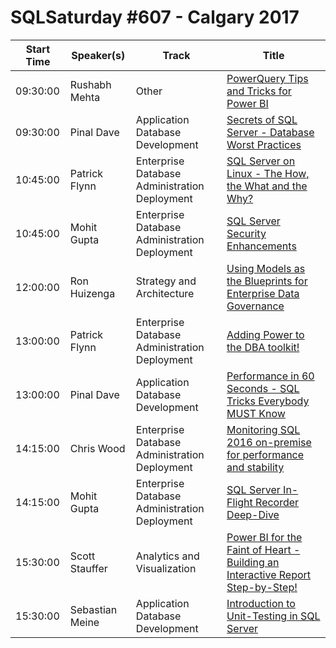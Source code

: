# SQLSaturday #607 - Calgary 2017
Start Time|Speaker(s)|Track|Title
---|---|---|---
09:30:00|Rushabh Mehta|Other|[PowerQuery Tips and Tricks for Power BI](57446.md)
09:30:00|Pinal Dave|Application  Database Development|[Secrets of SQL Server - Database Worst Practices](62989.md)
10:45:00|Patrick Flynn|Enterprise Database Administration  Deployment|[SQL Server on Linux - The How, the What and the Why?](57436.md)
10:45:00|Mohit Gupta|Enterprise Database Administration  Deployment|[SQL Server Security Enhancements](61057.md)
12:00:00|Ron Huizenga|Strategy and Architecture|[Using Models as the Blueprints for Enterprise Data Governance](63403.md)
13:00:00|Patrick Flynn|Enterprise Database Administration  Deployment|[Adding Power to the DBA toolkit!](57702.md)
13:00:00|Pinal Dave|Application  Database Development|[Performance in 60 Seconds - SQL Tricks Everybody MUST Know](62990.md)
14:15:00|Chris Wood|Enterprise Database Administration  Deployment|[Monitoring SQL 2016 on-premise for performance and stability](57634.md)
14:15:00|Mohit Gupta|Enterprise Database Administration  Deployment|[SQL Server In-Flight Recorder Deep-Dive](61143.md)
15:30:00|Scott Stauffer|Analytics and Visualization|[Power BI for the Faint of Heart - Building an Interactive Report Step-by-Step!](61785.md)
15:30:00|Sebastian Meine|Application  Database Development|[Introduction to Unit-Testing in SQL Server](63365.md)
